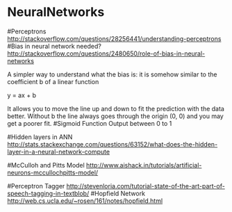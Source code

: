# NeuralNetworks
#Perceptrons
http://stackoverflow.com/questions/28256441/understanding-perceptrons
#Bias in neural network needed?
http://stackoverflow.com/questions/2480650/role-of-bias-in-neural-networks

A simpler way to understand what the bias is: it is somehow similar to the coefficient b of a linear function

y = ax + b

It allows you to move the line up and down to fit the prediction with the data better. Without b the line always goes through the origin (0, 0) and you may get a poorer fit.
#Sigmoid Function
Output between 0 to 1 

#Hidden layers in ANN
http://stats.stackexchange.com/questions/63152/what-does-the-hidden-layer-in-a-neural-network-compute

#McCulloh and Pitts Model
http://www.aishack.in/tutorials/artificial-neurons-mccullochpitts-model/

#Perceptron Tagger
http://stevenloria.com/tutorial-state-of-the-art-part-of-speech-tagging-in-textblob/
#Hopfield Network
http://web.cs.ucla.edu/~rosen/161/notes/hopfield.html

